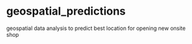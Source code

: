 # geospatial_predictions
geospatial data analysis to predict best location for opening new onsite shop
